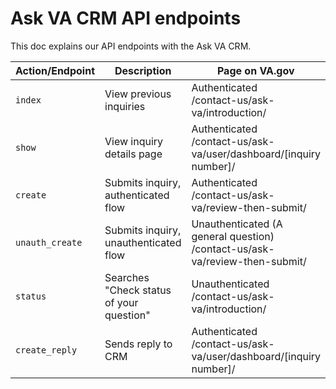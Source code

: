 # Ask VA CRM API endpoints
This doc explains our API endpoints with the Ask VA CRM.   

|Action/Endpoint|Description|Page on VA.gov|
|---|---|---|
|`index`|View previous inquiries|Authenticated<br>/contact-us/ask-va/introduction/|
|`show`|View inquiry details page|Authenticated<br>/contact-us/ask-va/user/dashboard/[inquiry number]/|
|`create`|Submits inquiry, authenticated flow|Authenticated<br>/contact-us/ask-va/review-then-submit/|
|`unauth_create`|Submits inquiry, unauthenticated flow|Unauthenticated (A general question)<br>/contact-us/ask-va/review-then-submit/|
|`status`|Searches "Check status of your question"|Unauthenticated<br>/contact-us/ask-va/introduction/|
|`create_reply`|Sends reply to CRM|Authenticated<br>/contact-us/ask-va/user/dashboard/[inquiry number]/|

